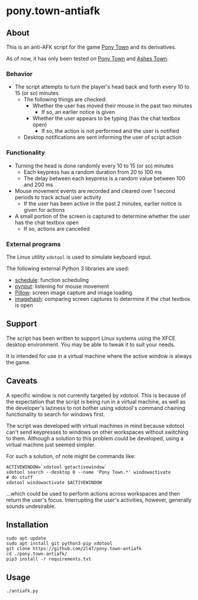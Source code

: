 # pony.town-antiafk

## About

This is an anti-AFK script for the game [Pony Town](https://pony.town/) and its derivatives.

As of now, it has only been tested on [Pony Town](https://pony.town/) and [Ashes Town](https://ashes.town/).

### Behavior

* The script attempts to turn the player's head back and forth every 10 to 15 (or so) minutes
	* The following things are checked:
		* Whether the user has moved their mouse in the past two minutes
			* If so, an earlier notice is given
		* Whether the user appears to be typing (has the chat textbox open)
			* If so, the action is not performed and the user is notified
	* Desktop notifications are sent informing the user of script action

### Functionality

* Turning the head is done randomly every 10 to 15 (or so) minutes
	* Each keypress has a random duration from 20 to 100 ms
	* The delay between each keypress is a random value between 100 and 200 ms
* Mouse movement events are recorded and cleared over 1 second periods to track actual user activity
	* If the user has been active in the past 2 minutes, earlier notice is given for actions
* A small portion of the screen is captured to determine whether the user has the chat textbox open
	* If so, actions are cancelled

### External programs

The Linux utility `xdotool` is used to simulate keyboard input.

The following external Python 3 libraries are used:
* [schedule](https://pypi.org/project/schedule/): function scheduling
* [pynput](https://pypi.org/project/pynput/): listening for mouse movement
* [Pillow](https://pypi.org/project/Pillow/): screen image capture and image loading
* [imagehash](https://pypi.org/project/ImageHash/): comparing screen captures to determine if the chat textbox is open

## Support

The script has been written to support Linux systems using the XFCE desktop environment. You may be able to tweak it to suit your needs.

It is intended for use in a virtual machine where the active window is always the game.

## Caveats

A specific window is not currently targeted by xdotool. This is because of the expectation that the script is being run in a virtual machine, as well as the developer's laziness to not bother using xdotool's command chaining functionality to search for windows first.

The script was developed with virtual machines in mind because xdotool can't send keypresses to windows on other workspaces without switching to them. Although a solution to this problem could be developed, using a virtual machine just seemed simpler.

For such a solution, of note might be commands like:
```
ACTIVEWINDOW=`xdotool getactivewindow`
xdotool search --desktop 0 --name 'Pony Town.*' windowactivate
# do stuff
xdotool windowactivate $ACTIVEWINDOW
```
...which could be used to perform actions across workspaces and then return the user's focus. Interrupting the user's activities, however, generally sounds undesirable.

## Installation

```
sudo apt update
sudo apt install git python3-pip xdotool
git clone https://github.com/2l47/pony.town-antiafk
cd ./pony.town-antiafk/
pip3 install -r requirements.txt
```

## Usage

```
./antiafk.py
```
